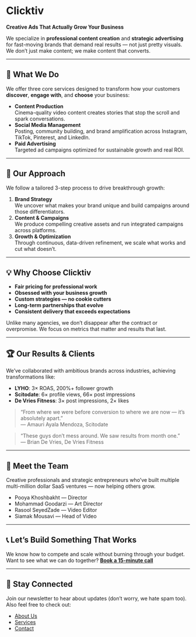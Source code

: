 # Clicktiv

**Creative Ads That Actually Grow Your Business**

We specialize in **professional content creation** and **strategic advertising** for fast-moving brands that demand real results — not just pretty visuals.  
We don’t just make content; we make content that converts.  

---

## 🚀 What We Do

We offer three core services designed to transform how your customers **discover**, **engage with**, and **choose** your business:

- **Content Production**  
  Cinema-quality video content creates stories that stop the scroll and spark conversations.  
- **Social Media Management**  
  Posting, community building, and brand amplification across Instagram, TikTok, Pinterest, and LinkedIn.  
- **Paid Advertising**  
  Targeted ad campaigns optimized for sustainable growth and real ROI.

---

## 🎯 Our Approach

We follow a tailored 3-step process to drive breakthrough growth:

1. **Brand Strategy**  
   We uncover what makes your brand unique and build campaigns around those differentiators.  
2. **Content & Campaigns**  
   We produce compelling creative assets and run integrated campaigns across platforms.  
3. **Growth & Optimization**  
   Through continuous, data-driven refinement, we scale what works and cut what doesn’t.

---

## 💡 Why Choose Clicktiv

- **Fair pricing for professional work**  
- **Obsessed with your business growth**  
- **Custom strategies — no cookie cutters**  
- **Long-term partnerships that evolve**  
- **Consistent delivery that exceeds expectations**

Unlike many agencies, we don’t disappear after the contract or overpromise. We focus on metrics that matter and results that last.

---

## 🏆 Our Results & Clients

We’ve collaborated with ambitious brands across industries, achieving transformations like:

- **LYHO**: 3× ROAS, 200%+ follower growth  
- **Scitodate**: 6× profile views, 66× post impressions  
- **De Vries Fitness**: 3× post impressions, 2× likes  

> “From where we were before conversion to where we are now — it’s absolutely apart.”  
> — Amauri Ayala Mendoza, Scitodate  

> “These guys don’t mess around. We saw results from month one.”  
> — Brian De Vries, De Vries Fitness  

---

## 🤝 Meet the Team

Creative professionals and strategic entrepreneurs who’ve built multiple multi-million dollar SaaS ventures — now helping others grow.

- Pooya Khoshbakht — Director  
- Mohammad Goodarzi — Art Director  
- Rasool SeyedZade — Video Editor  
- Siamak Mousavi — Head of Video  

---

## 📞 Let’s Build Something That Works

We know how to compete and scale without burning through your budget.  
Want to see what we can do together? **[Book a 15-minute call](https://cal.com)**  

---

## 📢 Stay Connected

Join our newsletter to hear about updates (don’t worry, we hate spam too).  
Also feel free to check out:

- [About Us](#)  
- [Services](#)  
- [Contact](#)
